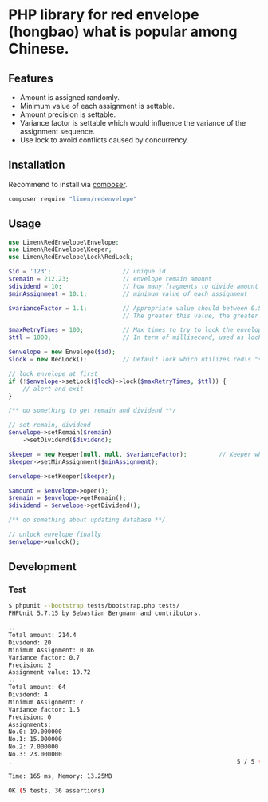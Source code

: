# PHP library for red envelope (hongbao) what is popular among Chinese. 

## Features

+ Amount is assigned randomly.
+ Minimum value of each assignment is settable.
+ Amount precision is settable.
+ Variance factor is settable which would influence the variance of the assignment sequence.
+ Use lock to avoid conflicts caused by concurrency.

## Installation

Recommend to install via [composer](https://getcomposer.org/ "").

```bash
composer require "limen/redenvelope"
```

## Usage

```php
use Limen\RedEnvelope\Envelope;
use Limen\RedEnvelope\Keeper;
use Limen\RedEnvelope\Lock\RedLock;

$id = '123';                    // unique id
$remain = 212.23;               // envelope remain amount
$dividend = 10;                 // how many fragments to divide amount into
$minAssignment = 10.1;          // minimum value of each assignment

$varianceFactor = 1.1;          // Appropriate value should between 0.5 and 1.5, 1.1 may be the best.
                                // The greater this value, the greater the variance of the divided sequence is.

$maxRetryTimes = 100;           // Max times to try to lock the envelope when envelope is locked
$ttl = 1000;                    // In term of millisecond, used as lock ttl when there would be potential unexpected error

$envelope = new Envelope($id);
$lock = new RedLock();          // Default lock which utilizes redis "setnx"

// lock envelope at first
if (!$envelope->setLock($lock)->lock($maxRetryTimes, $ttl)) {
    // alert and exit
}

/** do something to get remain and dividend **/

// set remain, dividend
$envelope->setRemain($remain)
    ->setDividend($dividend);

$keeper = new Keeper(null, null, $varianceFactor);         // Keeper who keep and assign money
$keeper->setMinAssignment($minAssignment);

$envelope->setKeeper($keeper);

$amount = $envelope->open();
$remain = $envelope->getRemain();
$dividend = $envelope->getDividend();

/** do something about updating database **/

// unlock envelope finally
$envelope->unlock();
```

## Development

### Test

```bash
$ phpunit --bootstrap tests/bootstrap.php tests/
PHPUnit 5.7.15 by Sebastian Bergmann and contributors.

..
Total amount: 214.4
Dividend: 20
Minimum Assignment: 0.86
Variance factor: 0.7
Precision: 2
Assignment value: 10.72
..
Total amount: 64
Dividend: 4
Minimum Assignment: 7
Variance factor: 1.5
Precision: 0
Assignments: 
No.0: 19.000000
No.1: 15.000000
No.2: 7.000000
No.3: 23.000000
.                                                               5 / 5 (100%)

Time: 165 ms, Memory: 13.25MB

OK (5 tests, 36 assertions)
```

